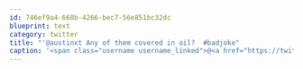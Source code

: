 ```yaml
---
id: 746ef9a4-668b-4266-bec7-56e851bc32dc
blueprint: text
category: twitter
title: "'@austinxt Any of them covered in oil?  #badjoke"
caption: '<span class="username username_linked">@<a href="https://twitter.com/austinxt" title="Zenia Austin">austinxt</a></span> Any of them covered in oil?  <span class="hashtag hashtag_local">#<a href="http://tweettemp.darylchymko.ca/?tag=badjoke">badjoke</a>'
---
```

